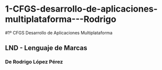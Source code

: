 # 1-CFGS-desarrollo-de-aplicaciones-multiplataforma---Rodrigo

#1º CFGS Desarrollo de Aplicaciones Multiplataforma
## LND - Lenguaje de Marcas
### De Rodrigo López Pérez

